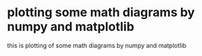 # plotting some math diagrams by numpy and matplotlib
this is plotting of some math diagrams by numpy and matplotlib
